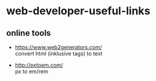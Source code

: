 # web-developer-useful-links

## online tools
- https://www.web2generators.com/  
convert html (inklusive tags) to text

- http://pxtoem.com/  
px to em/rem 
